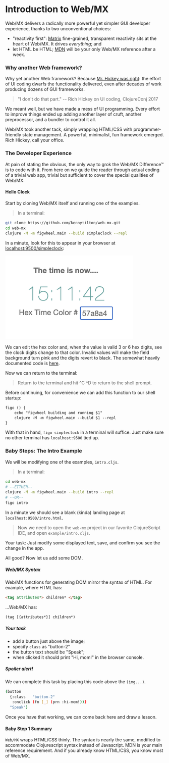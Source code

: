 # Introduction to Web/MX

Web/MX delivers a radically more powerful yet simpler GUI developer experience, thanks to two unconventional choices:
* "reactivity first": [Matrix](https://github.com/kennytilton/matrix/blob/main/cljc/matrix/README.md) fine-grained, transparent reactivity sits at the heart of Web/MX. It drives _everything_; and
* let HTML be HTML; [MDN](https://developer.mozilla.org/en-US/docs/Web/HTML) will be your only Web/MX reference after a week.

### Why another Web framework?
Why yet another Web framework? Because [Mr. Hickey was right](https://youtu.be/2V1FtfBDsLU?t=1261): the effort of UI coding dwarfs the functionality delivered, even after decades of work producing dozens of GUI frameworks.

> "I don't do that part." -- Rich Hickey on UI coding, ClojureConj 2017

We meant well, but we have made a mess of UI programming. Every effort to improve things ended up adding another layer of cruft, another preprocessor, and a bundler to control it all. 

Web/MX took another tack, simply wrapping HTML/CSS with programmer-friendly state management. A powerful, minimalist, fun framework emerged. Rich Hickey, call your office.

### The Developer Experience
At pain of stating the obvious, the only way to grok the Web/MX Difference&trade; is to code with it. From here on we guide the reader through actual coding of a trivial web app, trivial but sufficient to cover the special qualities of Web/MX.

#### Hello Clock
Start by cloning Web/MX itself and running one of the examples. 

> In a terminal:
```bash
git clone https://github.com/kennytilton/web-mx.git
cd web-mx
clojure -M -m figwheel.main --build simpleclock --repl
```
In a minute, look for this to appear in your browser at [localhost:9500/simpleclock](http://localhost:9500/simpleclock.html):

![Web MX](../images/simpleclock.png)

We can edit the hex color and, when the value is valid 3 or 6 hex digits, see the clock digits change to that color. Invalid values will make the field background turn pink and the digits revert to black. The somewhat heavily documented code is [here](https://github.com/kennytilton/web-mx/blob/main/src/tiltontec/example/simpleclock.cljs). 

Now we can return to the terminal:
> Return to the terminal and hit ^C ^D to return to the shell prompt.

Before continuing, for convenience we can add this function to our shell startup:
```
figo () {
    echo "figwheel building and running $1"
    clojure -M -m figwheel.main --build $1 --repl
}
```
With that in hand, `figo simpleclock` in a terminal will suffice. Just make sure no other terminal has `localhost:9500` tied up.

### Baby Steps: The Intro Example
We will be modifying one of the examples, `intro.cljs`.

> In a terminal:
```bash
cd web-mx
# --EITHER--
clojure -M -m figwheel.main --build intro --repl
# --OR-- 
figo intro
```
In a minute we should see a blank (kinda) landing page at `localhost:9500/intro.html`.

> Now we need to open the `web-mx` project in our favorite ClojureScript IDE, and open `example/intro.cljs`.

Your task: Just modify some displayed text, save, and confirm you see the change in the app. 

All good? Now let us add some DOM.
##### Web/MX Syntax
Web/MX functions for generating DOM mirror the syntax of HTML. For example, where HTML has:
```html
<tag attributes*> children* </tag>
```
...Web/MX has:
```clojure
(tag [{attributes*}] children*)
```
##### Your task
* add a button just above the image;
* specify `class` as "button-2"
* the button text should be "Speak";
* when clicked it should print "Hi, mom!" in the browser console.

##### Spoiler alert!
We can complete this task by placing this code above the `(img...)`.
```bash
(button
  {:class   "button-2"
   :onclick (fn [_] (prn :hi-mom!))}
  "Speak")
```
Once you have that working, we can come back here and draw a lesson.

#### Baby Step 1 Summary
`Web/MX` wraps HTML/CSS thinly. The syntax is nearly the same, modified to accommodate Clojurescript syntax instead of Javascript. MDN is your main reference requirement. And if you already know HTML/CSS, you know most of Web/MX.

###
